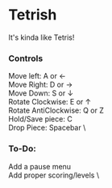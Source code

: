# Tetrish

It's kinda like Tetris!

### Controls

Move left: A or ← \
Move Right: D or → \
Move Down: S or ↓ \
Rotate Clockwise: E or ↑ \
Rotate AntiClockwise: Q or Z \
Hold/Save piece: C \
Drop Piece: Spacebar \

### To-Do:

Add a pause menu \
Add proper scoring/levels \
